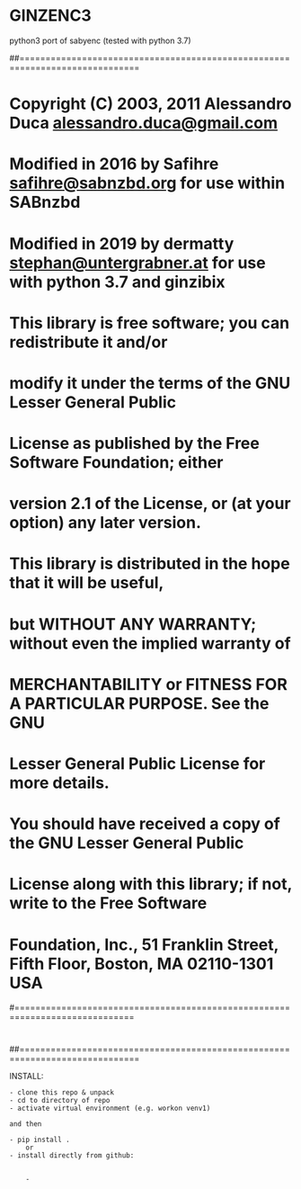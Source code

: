 # GINZENC3
python3 port of sabyenc (tested with python 3.7)

##=============================================================================
 #
 # Copyright (C) 2003, 2011 Alessandro Duca <alessandro.duca@gmail.com>
 # Modified in 2016 by Safihre <safihre@sabnzbd.org> for use within SABnzbd
 # Modified in 2019 by dermatty <stephan@untergrabner.at> for use with python 3.7 and ginzibix
	
 # This library is free software; you can redistribute it and/or
 # modify it under the terms of the GNU Lesser General Public
 # License as published by the Free Software Foundation; either
 # version 2.1 of the License, or (at your option) any later version.
 #
 # This library is distributed in the hope that it will be useful,
 # but WITHOUT ANY WARRANTY; without even the implied warranty of
 # MERCHANTABILITY or FITNESS FOR A PARTICULAR PURPOSE.  See the GNU
 # Lesser General Public License for more details.
 #
 # You should have received a copy of the GNU Lesser General Public
 # License along with this library; if not, write to the Free Software
 # Foundation, Inc., 51 Franklin Street, Fifth Floor, Boston, MA  02110-1301  USA
 #=============================================================================
 #
##=============================================================================

INSTALL:

	- clone this repo & unpack
	- cd to directory of repo
	- activate virtual environment (e.g. workon venv1)

	and then 
	
	- pip install .	
		or
	- install directly from github:

	
		-
